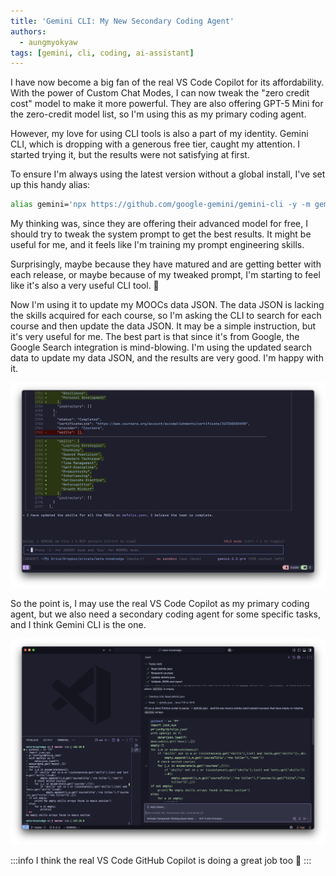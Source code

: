 ```yaml
---
title: 'Gemini CLI: My New Secondary Coding Agent'
authors:
  - aungmyokyaw
tags: [gemini, cli, coding, ai-assistant]
---
```


I have now become a big fan of the real VS Code Copilot for its affordability. With the power of Custom Chat Modes, I can now tweak the "zero credit cost" model to make it more powerful. They are also offering GPT-5 Mini for the zero-credit model list, so I'm using this as my primary coding agent.

However, my love for using CLI tools is also a part of my identity. Gemini CLI, which is dropping with a generous free tier, caught my attention. I started trying it, but the results were not satisfying at first.

To ensure I'm always using the latest version without a global install, I've set up this handy alias:

```bash
alias gemini='npx https://github.com/google-gemini/gemini-cli -y -m gemini-2.5-pro'
```

<!-- truncate -->

My thinking was, since they are offering their advanced model for free, I should try to tweak the system prompt to get the best results. It might be useful for me, and it feels like I'm training my prompt engineering skills.

Surprisingly, maybe because they have matured and are getting better with each release, or maybe because of my tweaked prompt, I'm starting to feel like it's also a very useful CLI tool. 🤣

Now I'm using it to update my MOOCs data JSON. The data JSON is lacking the skills acquired for each course, so I'm asking the CLI to search for each course and then update the data JSON. It may be a simple instruction, but it's very useful for me. The best part is that since it's from Google, the Google Search integration is mind-blowing. I'm using the updated search data to update my data JSON, and the results are very good. I'm happy with it.

![Gemini CLI in action](./gemini-cli.png)

So the point is, I may use the real VS Code Copilot as my primary coding agent, but we also need a secondary coding agent for some specific tasks, and I think Gemini CLI is the one.

![VS Code screenshot showing Copilot/chat session](./gemini-cli-my-new-secondary-coding-agent.png)

:::info
I think the real VS Code GitHub Copilot is doing a great job too 🤣
:::
